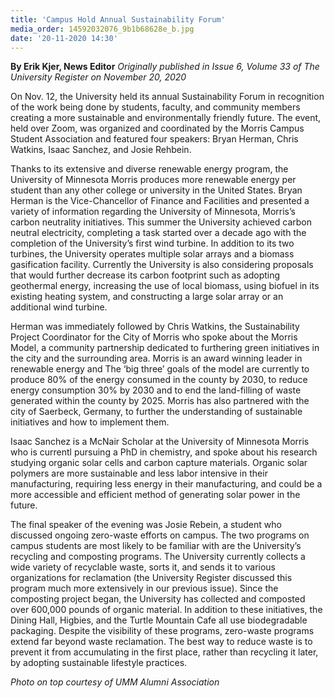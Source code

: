 ```yaml
---
title: 'Campus Hold Annual Sustainability Forum'
media_order: 14592032076_9b1b68628e_b.jpg
date: '20-11-2020 14:30'
---
```


**By Erik Kjer, News Editor** _Originally published in Issue 6, Volume 33 of The University Register on November 20, 2020_

On Nov. 12, the University held its annual Sustainability Forum in recognition of the work being done by students, faculty, and community members creating a more sustainable and environmentally friendly future. The event, held over Zoom, was organized and coordinated by the Morris Campus Student Association and featured four speakers: Bryan Herman, Chris Watkins, Isaac Sanchez, and Josie Rehbein.

Thanks to its extensive and diverse renewable energy program, the University of Minnesota Morris produces more renewable energy per student than any other college or university in the United States. Bryan Herman is the Vice-Chancellor of Finance and Facilities and presented a variety of information regarding the University of Minnesota, Morris’s carbon neutrality initiatives. This summer the University achieved carbon neutral electricity, completing a task started over a decade ago with the completion of the University’s first wind turbine. In addition to its two turbines, the University operates multiple solar arrays and a biomass gasification facility. Currently the University is also considering proposals that would further decrease its carbon footprint such as adopting geothermal energy, increasing the use of local biomass, using biofuel in its existing heating system, and constructing a large solar array or an additional wind turbine.

Herman was immediately followed by Chris Watkins, the Sustainability Project Coordinator for the City of Morris who spoke about the Morris Model, a community partnership dedicated to furthering green initiatives in the city and the surrounding area. Morris is an award winning leader in renewable energy and The ‘big three’ goals of the model are currently to produce 80% of the energy consumed in the county by 2030, to reduce energy consumption 30% by 2030 and to end the land-filling of waste generated within the county by 2025. Morris has also partnered with the city of Saerbeck, Germany, to further the understanding of sustainable initiatives and how to implement them.

Isaac Sanchez is a McNair Scholar at the University of Minnesota Morris who is currentl pursuing a PhD in chemistry, and spoke about his research studying organic solar cells and carbon capture materials. Organic solar polymers are more sustainable and less labor intensive in their manufacturing, requiring less energy in their manufacturing, and could be a more accessible and efficient method of generating solar power in the future.

The final speaker of the evening was Josie Rebein, a student who discussed ongoing zero-waste efforts on campus. The two programs on campus students are most likely to be familiar with are the University’s recycling and composting programs. The University currently collects a wide variety of recyclable waste, sorts it, and sends it to various organizations for reclamation (the University Register discussed this program much more extensively in our previous issue). Since the composting project began, the University has collected and composted over 600,000 pounds of organic material. In addition to these initiatives, the Dining Hall, Higbies, and the Turtle Mountain Cafe all use biodegradable packaging. Despite the visibility of these programs, zero-waste programs extend far beyond waste reclamation. The best way to reduce waste is to prevent it from accumulating in the first place, rather than recycling it later, by adopting sustainable lifestyle practices.

_Photo on top courtesy of UMM Alumni Association_